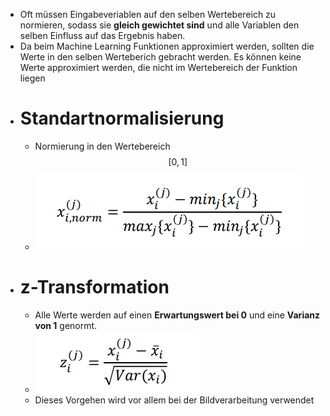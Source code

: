 - Oft müssen Eingabeveriablen auf den selben Wertebereich zu normieren, sodass sie **gleich gewichtet sind** und alle Variablen den selben Einfluss auf das Ergebnis haben.
- Da beim Machine Learning Funktionen approximiert werden, sollten die Werte in den selben Werteberich gebracht werden. Es können keine Werte approximiert werden, die nicht im Wertebereich der Funktion liegen
- # Standartnormalisierung
	- Normierung in den Wertebereich $$[0,1]$$
	- ![image.png](../assets/image_1649140247911_0.png)
- # z-Transformation
	- Alle Werte werden auf einen **Erwartungswert bei 0** und eine **Varianz von 1** genormt.
	- ![image.png](../assets/image_1649140300708_0.png)
	- Dieses Vorgehen wird vor allem bei der Bildverarbeitung verwendet